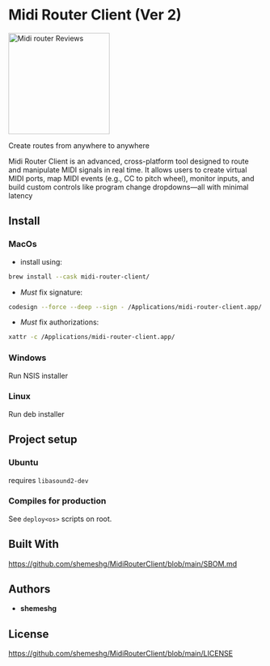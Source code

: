# Midi Router Client (Ver 2)

<a href="https://sourceforge.net/projects/midi-router-client"><img alt="Midi router Reviews" src="https://sourceforge.net/cdn/syndication/badge_img/3211406/oss-rising-star-white?achievement=oss-rising-star&amp;r=https://sourceforge.net/p/midi-router-client/admin/files/badges"  style="width: 200px;"></a>

Create routes from anywhere to anywhere

Midi Router Client is an advanced, cross-platform tool designed to route and manipulate MIDI signals in real time. It allows users to create virtual MIDI ports, map MIDI events (e.g., CC to pitch wheel), monitor inputs, and build custom controls like program change dropdowns—all with minimal latency

## Install

### MacOs

* install using:
  
```bash
brew install --cask midi-router-client/
```

* *Must* fix signature:
  
```bash
codesign --force --deep --sign - /Applications/midi-router-client.app/
```

* *Must* fix authorizations:

```bash  
xattr -c /Applications/midi-router-client.app/
```

### Windows

Run NSIS installer

### Linux

Run deb installer

## Project setup

### Ubuntu

requires `libasound2-dev`


### Compiles for production

See `deploy<os>` scripts on root.

## Built With

<https://github.com/shemeshg/MidiRouterClient/blob/main/SBOM.md>

## Authors

* **shemeshg**

## License

<https://github.com/shemeshg/MidiRouterClient/blob/main/LICENSE>
